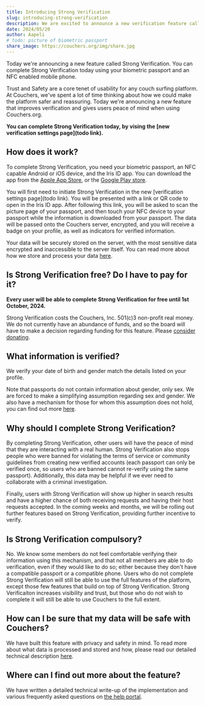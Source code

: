 ```yaml
---
title: Introducing Strong Verification
slug: introducing-strong-verification
description: We are excited to announce a new verification feature called "Strong Verification". This feature increases Trust and Safety on the platform by allowing users to verify their information using a biometric passport.
date: 2024/05/20
author: Aapeli
# todo: picture of biometric passport
share_image: https://couchers.org/img/share.jpg
---
```


Today we're announcing a new feature called Strong Verification. You can complete Strong Verification today using your biometric passport and an NFC enabled mobile phone.

Trust and Safety are a core tenet of usability for any couch surfing platform. At Couchers, we've spent a lot of time thinking about how we could make the platform safer and reassuring. Today we're announcing a new feature that improves verification and gives users peace of mind when using Couchers.org.


**You can complete Strong Verification today, by vising the [new verification settings page](todo link).**

## How does it work?

To complete Strong Verification, you need your biometric passport, an NFC capable Android or iOS device, and the Iris ID app. You can download the app from the [Apple App Store](https://apps.apple.com/us/app/iris-id/id1575142357), or the [Google Play store](https://play.google.com/store/apps/details?id=seismic.rarity).

You will first need to initiate Strong Verification in the new [verification settings page](todo link). You will be presented with a link or QR code to open in the Iris ID app. After following this link, you will be asked to scan the picture page of your passport, and then touch your NFC device to your passport while the information is downloaded from your passport. The data will be passed onto the Couchers server, encrypted, and you will receive a badge on your profile, as well as indicators for verified information.

Your data will be securely stored on the server, with the most sensitive data encrypted and inaccessible to the server itself. You can read more about how we store and process your data [here](https://help.couchers.org/hc/couchersorg-help-center/articles/1716502273-technical-description-of-strong-verification).

## Is Strong Verification free? Do I have to pay for it?

**Every user will be able to complete Strong Verification for free until 1st October, 2024.**

Strong Verification costs the Couchers, Inc. 501(c)3 non-profit real money. We do not currently have an abundance of funds, and so the board will have to make a decision regarding funding for this feature. Please [consider donating](https://couchers.org/donate).

## What information is verified?

We verify your date of birth and gender match the details listed on your profile.

Note that passports do not contain information about gender, only sex. We are forced to make a simplifying assumption regarding sex and gender. We also have a mechanism for those for whom this assumption does not hold, you can find out more [here](https://help.couchers.org/hc/couchersorg-help-center/articles/1716502305-gender-and-passport-sex).

## Why should I complete Strong Verification?

By completing Strong Verification, other users will have the peace of mind that they are interacting with a real human. Strong Verification also stops people who were banned for violating the terms of service or community guidelines from creating new verified accounts (each passport can only be verified once, so users who are banned cannot re-verify using the same passport). Additionally, this data may be helpful if we ever need to collaborate with a criminal investigation.


Finally, users with Strong Verification will show up higher in search results and have a higher chance of both receiving requests and having their host requests accepted. In the coming weeks and months, we will be rolling out further features based on Strong Verification, providing further incentive to verify.

## Is Strong Verification compulsory?

No. We know some members do not feel comfortable verifying their information using this mechanism, and that not all members are able to do verification, even if they would like to do so; either because they don't have a compatible passport or a compatible phone. Users who do not complete Strong Verification will still be able to use the full features of the platform, except those few features that build on top of Strong Verification. Strong Verificaiton increases visibility and trust, but those who do not wish to complete it will still be able to use Couchers to the full extent.

## How can I be sure that my data will be safe with Couchers?

We have built this feature with privacy and safety in mind. To read more about what data is processed and stored and how, please read our detailed technical description [here](https://help.couchers.org/hc/couchersorg-help-center/articles/1716502273-technical-description-of-strong-verification).

## Where can I find out more about the feature?

We have written a detailed technical write-up of the implementation and various frequently asked questions on [the help portal](https://help.couchers.org/hc/couchersorg-help-center/en/categories/strong-verification).
